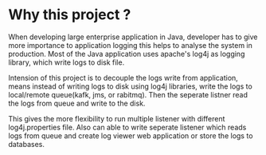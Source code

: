 # Why this project ?
  When developing large enterprise application in Java, developer has to give more importance to application logging this helps to analyse the system in production. Most of the Java application uses apache's log4j as logging library, which write logs to disk file.
  
  Intension of this project is to decouple the logs write from application, means instead of writing logs to disk using log4j libraries, write the logs to local/remote queue(kafk, jms, or rabitmq). Then the seperate listner read the logs from queue and write to the disk. 
  
  This gives the more flexibility to run multiple listener with different log4j.properties file. Also can able to write seperate listener which reads logs from queue and create log viewer web application or store the logs to databases.


